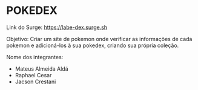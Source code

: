 # POKEDEX

Link do Surge: https://labe-dex.surge.sh

Objetivo:
Criar um site de pokemon onde verificar as informações de cada pokemon e adicioná-los à sua pokedex, criando sua própria coleção.

Nome dos integrantes: 
- Mateus Almeida Aldá
- Raphael Cesar 
- Jacson Crestani
